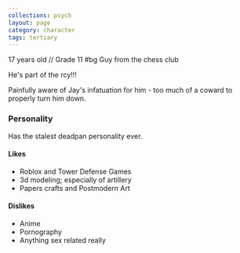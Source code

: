 ```yaml
---
collections: psych
layout: page
category: character
tags: tertiary
---
```


17 years old // Grade 11 #bg
Guy from the chess club

He's part of the rcy!!!

Painfully aware of Jay's infatuation for him - too much of a coward to properly turn him down.

### Personality
Has the stalest deadpan personality ever.
#### Likes
- Roblox and Tower Defense Games
- 3d modeling; especially of artillery
- Papers crafts and Postmodern Art
#### Dislikes
- Anime
- Pornography
- Anything sex related really